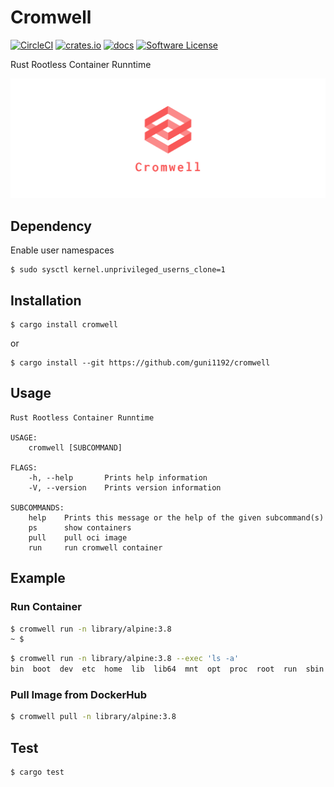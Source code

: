 # Cromwell

[![CircleCI](https://circleci.com/gh/guni1192/cromwell/tree/master.svg?style=svg)](https://circleci.com/gh/guni1192/cromwell/tree/master)
[![crates.io](https://img.shields.io/crates/v/cromwell.svg)](https://crates.io/crates/cromwell)
[![docs](https://docs.rs/cromwell/badge.svg)](https://docs.rs/crate/cromwell/)
[![Software License](https://img.shields.io/badge/license-MIT-brightgreen.svg)](LICENSE)

Rust Rootless Container Runntime

![logo](./logos/facebook_cover_photo_2.png)

## Dependency

Enable user namespaces

```
$ sudo sysctl kernel.unprivileged_userns_clone=1
```

## Installation

```
$ cargo install cromwell
```

or 

```
$ cargo install --git https://github.com/guni1192/cromwell
```

## Usage

```text
Rust Rootless Container Runntime

USAGE:
    cromwell [SUBCOMMAND]

FLAGS:
    -h, --help       Prints help information
    -V, --version    Prints version information

SUBCOMMANDS:
    help    Prints this message or the help of the given subcommand(s)
    ps      show containers
    pull    pull oci image
    run     run cromwell container
```

## Example

### Run Container

```bash
$ cromwell run -n library/alpine:3.8
~ $
```

```bash
$ cromwell run -n library/alpine:3.8 --exec 'ls -a'
bin  boot  dev  etc  home  lib  lib64  mnt  opt  proc  root  run  sbin  srv  sys  tmp  usr  var
```

### Pull Image from DockerHub

```bash
$ cromwell pull -n library/alpine:3.8
```

## Test

```bash
$ cargo test
```
